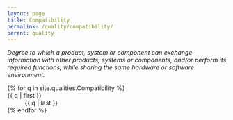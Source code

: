 ```yaml
---
layout: page
title: Compatibility
permalink: /quality/compatibility/
parent: quality
---
```


_Degree to which a product, system or component can exchange information with other products, systems or components,
and/or perform its required functions, while sharing the same hardware or software environment._

<dl>
{% for q in site.qualities.Compatibility %}
    <dt>{{ q | first }}</dt>
    <dd>{{ q | last }}</dd>
{% endfor %}
</dl>
